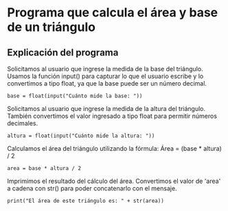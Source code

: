 # Programa que calcula el área y base de un triángulo

## Explicación del programa 

 Solicitamos al usuario que ingrese la medida de la base del triángulo.
 Usamos la función input() para capturar lo que el usuario escribe y lo convertimos a tipo float,
 ya que la base puede ser un número decimal.
 
```base = float(input("Cuánto mide la base: "))```

 Solicitamos al usuario que ingrese la medida de la altura del triángulo.
 También convertimos el valor ingresado a tipo float para permitir números decimales.
 
```altura = float(input("Cuánto mide la altura: "))```

 Calculamos el área del triángulo utilizando la fórmula:
 Área = (base * altura) / 2
 
```area = base * altura / 2```

 Imprimimos el resultado del cálculo del área.
 Convertimos el valor de 'area' a cadena con str() para poder concatenarlo con el mensaje.
 
```print("El área de este triángulo es: " + str(area))```
